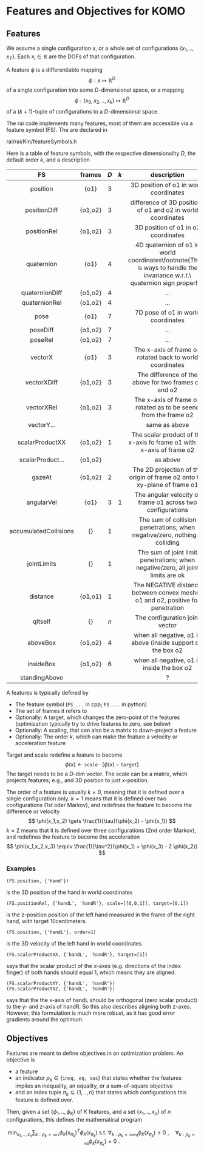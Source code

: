 # Features and Objectives for KOMO

## Features

We assume a single configuration $x$, or a whole set of configurations
$\{x_1,..,x_T\}$. Each $x_i \in\mathbb{R}$ are the DOFs of that
configuration.

A feature $\phi$ is a differentiable mapping
$$\phi: x \mapsto \mathbb{R}^D$$
of a single configuration into some $D$-dimensional space, or a mapping
$$\phi: (x_0,x_2,..,x_k) \mapsto \mathbb{R}^D$$
of a $(k+1)$-tuple of configurations to a $D$-dimensional space.

The rai code implements many features, most of them are accessible via
a feature symbol (FS). The are declared in

rai/rai/Kin/featureSymbols.h

Here is a table of feature symbols, with the
respective dimensionality $D$, the default order $k$, and a
description

| FS | frames | $D$ | $k$ | description |
|:---:|:---:|:---:|:---:|:---:|
| position | {o1} | 3 || 3D position of o1 in world coordinates |
| positionDiff | {o1,o2} | 3 || difference of 3D positions of o1 and o2 in world coordinates |
| positionRel | {o1,o2} | 3 || 3D position of o1 in o2 coordinates |
| quaternion | {o1} | 4 || 4D quaternion of o1 in world coordinates\footnote{There is ways to handle the invariance w.r.t.\ quaternion sign properly.} |
| quaternionDiff | {o1,o2} | 4 || ... |
| quaternionRel | {o1,o2} | 4 || ... |
| pose | {o1} | 7 || 7D pose of o1 in world coordinates |
| poseDiff | {o1,o2} | 7 || ... |
| poseRel | {o1,o2} | 7 || ... |
| vectorX | {o1} | 3 || The x-axis of frame o1 rotated back to world coordinates |
| vectorXDiff | {o1,o2} | 3 || The difference of the above for two frames o1 and o2 |
| vectorXRel | {o1,o2} | 3 || The x-axis of frame o1 rotated as to be seend from the frame o2 |
| vectorY... | | | | same as above |
| scalarProductXX | {o1,o2} | 1 || The scalar product of the x-axis fo frame o1 with the x-axis of frame o2 |
| scalarProduct... | {o1,o2} | | | as above |
| gazeAt | {o1,o2} | 2 | | The 2D projection of the origin of frame o2 onto the xy-plane of frame o1 |
| angularVel | {o1} | 3 | 1 | The angular velocity of frame o1 across two configurations |
| accumulatedCollisions | {} | 1 | | The sum of collision penetrations; when negative/zero, nothing is colliding |
| jointLimits | {} | 1 | | The sum of joint limit penetrations; when negative/zero, all joint limits are ok |
| distance | {o1,o1} | 1 | | The NEGATIVE distance between convex meshes o1 and o2, positive for penetration |
| qItself | {} | $n$ | | The configuration joint vector |
| aboveBox | {o1,o2} | 4 | | when all negative, o1 is above (inside support of) the box o2 |
| insideBox | {o1,o2} | 6 | | when all negative, o1 is inside the box o2 |
| standingAbove | | | | ? |

A features is typically defined by
* The feature symbol (`FS_...` in cpp; `FS....` in python)
* The set of frames it refers to
* Optionally: A target, which changes the zero-point of the features (optimization typically try to drive features to zero, see below)
* Optionally: A scaling, that can also be a matrix to down-project a feature
* Optionally: The order $k$, which can make the feature a velocity or acceleration feature

Target and scale redefine a feature to become
$$
  \phi(x) \gets \texttt{scale} \cdot (\phi(x) - \texttt{target})
$$
The target needs to be a $D$-dim vector. The scale can be a matrix, which projects features; e.g., and 3D position to just $x$-position.

The order of a feature is usually $k=0$, meaning that it is defined over a single configuration only. $k=1$ means that it is defined over two configurations (1st oder Markov), and redefines the feature to become the difference or velocity
$$
  \phi(x_1,x_2) \gets \frac{1}{\tau}(\phi(x_2) - \phi(x_1))
$$
$k=2$ means that it is defined over three configurations (2nd order Markov), and redefines the feature to become the acceleration
$$
  \phi(x_1,x_2,x_3) \equiv \frac{1}{\tau^2}(\phi(x_1) + \phi(x_3) - 2 \phi(x_2))
$$

### Examples

```
(FS.position, {'hand'})
```
is the 3D position of the hand in world coordinates

```
(FS.positionRel, {'handL', 'handR'}, scale=[[0,0,1]], target=[0.1])
```
is the z-position position of the left hand measured in the frame of the right hand, with target 10centimeters.

```
(FS.position, {'handL'}, order=1)
```
is the 3D velocity of the left hand in world coordinates

```
(FS.scalarProductXX, {'handL', 'handR'}, target=[1])
```
says that the scalar product of the x-axes (e.g. directions of the index finger) of both hands should equal 1, which means they are aligned.

```
(FS.scalarProductXY, {'handL', 'handR'})
(FS.scalarProductXZ, {'handL', 'handR'})
```
says that the the x-axis of handL should be orthogonal (zero scalar product) to the y- and z-axis of handR. So this also describes aligning both z-axes. However, this formulation is much more robust, as it has good error gradients around the optimum.


## Objectives

Features are meant to define objectives in an optimization problem. An objective is
* a feature
* an indicator $\rho_k
\in\{\texttt{ineq, eq, sos}\}$ that states whether the features
implies an inequality, an equality, or a sum-of-square objective
* and an index tuple $\pi_k \subseteq \{1,..,n\}$ that states which
configurations this feature is defined over.

Then, given a set
$\{\phi_1,..,\phi_K\}$ of $K$ features, and a set $\{x_1,..,x_n\}$ of
$n$ configurations, this defines the mathematical program

```math
  \min_{x_1,..,x_n} \sum_{k : \rho_k=\texttt{sos}} \phi_k(x_{\pi_k})^T \phi_k(x_{\pi_k})
  ~\text{s.t.}~ \mathop\forall_{k : \rho_k=\texttt{ineq}} \phi_k(x_{\pi_k}) \le 0 ~,\quad
  \mathop\forall_{k : \rho_k=\texttt{eq}} \phi_k(x_{\pi_k}) = 0 ~.
```
